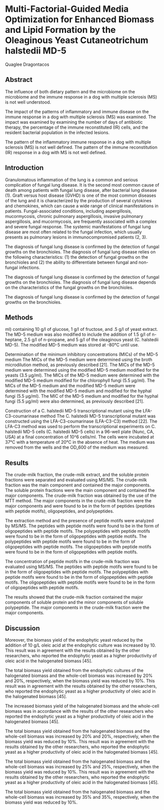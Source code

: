 # Multi-Factorial-Guided Media Optimization for Enhanced Biomass and Lipid Formation by the Oleaginous Yeast Cutaneotrichum halstedii MD-5
Quaglee Dragontacos


## Abstract
The influence of both dietary pattern and the microbiome on the microbiome and the immune response in a dog with multiple sclerosis (MS) is not well understood.

The impact of the patterns of inflammatory and immune disease on the immune response in a dog with multiple sclerosis (MS) was examined. The impact was examined by examining the number of days of antibiotic therapy, the percentage of the immune reconstituted (IR) cells, and the resident bacterial population in the infected lesions.

The pattern of the inflammatory immune response in a dog with multiple sclerosis (MS) is not well defined. The pattern of the immune reconstitution (IR) response in a dog with MS is not well defined.


## Introduction
Granulomatous inflammation of the lung is a common and serious complication of fungal lung disease. It is the second most common cause of death among patients with fungal lung disease, after bacterial lung disease (1). Graft versus host disease (GVHD) is one of the most common diseases of the lung and it is characterized by the production of several cytokines and chemokines, which can cause a wide range of clinical manifestations in patients. Fungal-associated conditions, including aspergillosis, mucormycosis, chronic pulmonary aspergillosis, invasive pulmonary aspergillosis, and mucormycosis, are frequently associated with a complex and severe fungal response. The systemic manifestations of fungal lung disease are most often related to the fungal infection, which usually presents as pulmonary lesions in immunocompromised patients (2, 3).

The diagnosis of fungal lung disease is confirmed by the detection of fungal growths on the bronchioles. The diagnosis of fungal lung disease relies on the following characteristics: (1) the detection of fungal growths on the bronchioles and (2) the ability to differentiate between fungal and non-fungal infections.

The diagnosis of fungal lung disease is confirmed by the detection of fungal growths on the bronchioles. The diagnosis of fungal lung disease depends on the characteristics of the fungal growths on the bronchioles.

The diagnosis of fungal lung disease is confirmed by the detection of fungal growths on the bronchioles.


## Methods
 ml) containing 10 g/l of glucose, 1 g/l of fructose, and .5 g/l of yeast extract. The MD-5 medium was also modified to include the addition of 1.5 g/l of n-heptane, 2.5 g/l of n-propane, and 5 g/l of the oleaginous yeast (C. halstedii MD-5). The modified MD-5 medium was stored at -80°C until use.

Determination of the minimum inhibitory concentrations (MICs) of the MD-5 medium
The MICs of the MD-5 medium were determined using the broth microdilution method, as previously described [21]. The MICs of the MD-5 medium were determined using the modified MD-5 medium modified for the yeasts (3.5 µg/ml). The MICs of the MD-5 medium were determined with the modified MD-5 medium modified for the chlorophyll fungi (5.5 µg/ml). The MICs of the MD-5 medium and the modified MD-5 medium were determined with the modified MD-5 medium and modified for the hyphal fungi (5.5 µg/ml). The MIC of the MD-5 medium and modified for the hyphal fungi (5.5 µg/ml) were also determined, as previously described [21].

Construction of a C. halstedii MD-5 transcriptional mutant using the LFA-C3-coumarinase method
The C. halstedii MD-5 transcriptional mutant was constructed using the LFA-C3-coumarinase (LFA-C3-C3) method [22]. The LFA-C3 method was used to perform the transcriptional experiments on C. halstedii MD-5 cells (C. halstedii MD-5 cells) in a 96-well plate (Nunc, CA, USA) at a final concentration of 10^6 cells/ml. The cells were incubated at 37°C with a temperature of 20°C in the absence of heat. The medium was removed from the wells and the OD_600 of the medium was measured.


## Results
The crude-milk fraction, the crude-milk extract, and the soluble protein fractions were separated and evaluated using MS/MS. The crude-milk fraction was the main component and contained the major components. The soluble protein fractions were the main component and contained the major components. The crude-milk fraction was obtained by the use of the MTT method. The major components in the crude-milk fraction were the major components and were found to be in the form of peptides (peptides with peptide motifs), oligopeptides, and polypeptides.

The extraction method and the presence of peptide motifs were analyzed by MS/MS. The peptides with peptide motifs were found to be in the form of oligopeptides with peptide motifs. The polypeptides with peptide motifs were found to be in the form of oligopeptides with peptide motifs. The polypeptides with peptide motifs were found to be in the form of oligopeptides with peptide motifs. The oligopeptides with peptide motifs were found to be in the form of oligopeptides with peptide motifs.

The concentration of peptide motifs in the crude-milk fraction was evaluated using MS/MS. The peptides with peptide motifs were found to be in the form of oligopeptides with peptide motifs. The polypeptides with peptide motifs were found to be in the form of oligopeptides with peptide motifs. The oligopeptides with peptide motifs were found to be in the form of oligopeptides with peptide motifs.

The results showed that the crude-milk fraction contained the major components of soluble protein and the minor components of soluble polypeptide. The major components in the crude-milk fraction were the major components.


## Discussion
Moreover, the biomass yield of the endophytic yeast reduced by the addition of 10 g/L oleic acid at the endophytic culture was increased by 10. This result was in agreement with the results obtained by the other researchers, who reported the endophytic yeast as a higher productivity of oleic acid in the halogenated biomass [45].

The total biomass yield obtained from the endophytic cultures of the halogenated biomass and the whole-cell biomass was increased by 20% and 20%, respectively, when the biomass yield was reduced by 10%. This result was in agreement with the results obtained by the other researchers, who reported the endophytic yeast as a higher productivity of oleic acid in the halogenated biomass [45].

The increased biomass yield of the halogenated biomass and the whole-cell biomass was in accordance with the results of the other researchers who reported the endophytic yeast as a higher productivity of oleic acid in the halogenated biomass [45].

The total biomass yield obtained from the halogenated biomass and the whole-cell biomass was increased by 20% and 20%, respectively, when the biomass yield was reduced by 10%. This result was in agreement with the results obtained by the other researchers, who reported the endophytic yeast as a higher productivity of oleic acid in the halogenated biomass [45].

The total biomass yield obtained from the halogenated biomass and the whole-cell biomass was increased by 25% and 25%, respectively, when the biomass yield was reduced by 10%. This result was in agreement with the results obtained by the other researchers, who reported the endophytic yeast as a higher productivity of oleic acid in the halogenated biomass [45].

The total biomass yield obtained from the halogenated biomass and the whole-cell biomass was increased by 35% and 35%, respectively, when the biomass yield was reduced by 10%.
